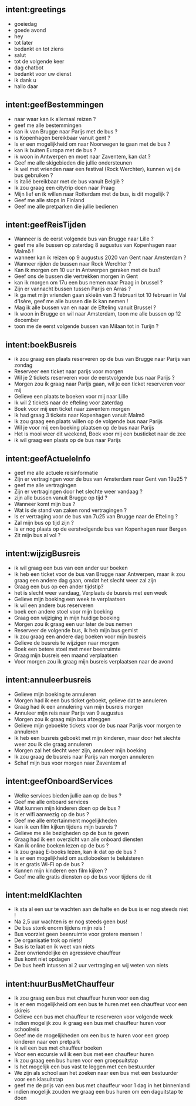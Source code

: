 ## intent:greetings
- goeiedag
- goede avond
- hey
- tot later
- bedankt en tot ziens
- salut
- tot de volgende keer
- dag chatbot
- bedankt voor uw dienst
- ik dank u
- hallo daar

## intent:geefBestemmingen
- naar waar kan ik allemaal reizen ?
- geef me alle bestemmingen
- kan ik van Brugge naar Parijs met de bus ?
- is Kopenhagen bereikbaar vanuit gent ?
- Is er een mogelijkheid om naar Noorwegen te gaan met de bus ?
- kan ik buiten Europa met de bus ?
- ik woon in Antwerpen en moet naar Zaventem, kan dat ?
- Geef me alle skigebieden die jullie ondersteunen
- Ik wel met vrienden naar een festival (Rock Werchter), kunnen wij de bus gebruiken ?
- Is italië bereikbaar met de bus vanuit België ?
- Ik zou graag een citytrip doen naar Praag
- Mijn lief en ik willen naar Rotterdam met de bus, is dit mogelijk ?
- Geef me alle stops in Finland
- Geef me alle pretparken die jullie bedienen

## intent:geefReisTijden
- Wanneer is de eerst volgende bus van Brugge naar Lille ?
- geef me alle bussen op zaterdag 8 augustus van Kopenhagen naar Malmö !
- wanneer kan ik reizen op 9 augustus 2020 van Gent naar Amsterdam ?
- Wanneer rijden de bussen naar Rock Werchter ?
- Kan ik morgen om 10 uur in Antwerpen geraken met de bus?
- Geef ons de bussen die vertrekken morgen in Gent
- kan ik morgen om 17u een bus nemen naar Praag in brussel ?
- Zijn er vannacht bussen tussen Parijs en Arras ?
- Ik ga met mijn vrienden gaan skieën van 3 februari tot 10 februari in Val d'Isère, geef me alle bussen die ik kan nemen !
- Mag ik alle bussen van en naar de Efteling vanuit Brussel ?
- Ik woon in Brugge en wil naar Amsterdam, toon me alle bussen op 12 december
- toon me de eerst volgende bussen van Milaan tot in Turijn ?

## intent:boekBusreis
- ik zou graag een plaats reserveren op de bus van Brugge naar Parijs van zondag
- Reserveer een ticket naar parijs voor morgen
- Wil je 2 tickets reserveren voor de eerstvolgende bus naar Parijs ?
- Morgen zou ik graag naar Parijs gaan, wil je een ticket reserveren voor mij
- Gelieve een plaats te boeken voor mij naar Lille
- Ik wil 2 tickets naar de efteling voor zaterdag
- Boek voor mij een ticket naar zaventem morgen
- Ik had graag 3 tickets naar Kopenhagen vanuit Malmö
- Ik zou graag een plaats willen op de volgende bus naar Parijs
- Wil je voor mij een boeking plaatsen op de bus naar Parijs
- Het is mooi weer dit weekend, Boek voor mij een busticket naar de zee
- ik wil graag een plaats op de bus naar Parijs

## intent:geefActueleInfo
- geef me alle actuele reisinformatie
- Zijn er vertragingen voor de bus van Amsterdam naar Gent van 19u25 ?
- geef me alle vertragingen
- Zijn er vertragingen door het slechte weer vandaag ?
- zijn alle bussen vanuit Brugge op tijd ?
- Wanneer komt mijn bus ?
- Wat is de stand van zaken rond vertragingen ?
- Is er vertraging voor de bus van 7u25 van Brugge naar de Efteling ?
- Zal mijn bus op tijd zijn ?
- Is er nog plaats op de eerstvolgende bus van Kopenhagen naar Bergen
- Zit mijn bus al vol ?

## intent:wijzigBusreis
- ik wil graag een bus van een ander uur boeken
- Ik heb een ticket voor de bus van Brugge naar Antwerpen, maar ik zou graag een andere dag gaan, omdat het slecht weer zal zijn
- Graag een bus op een ander tijdstip?
- het is slecht weer vandaag, Verplaats de busreis met een week
- Gelieve mijn boeking een week te verplaatsen
- Ik wil een andere bus reserveren
- boek een andere stoel voor mijn boeking
- Graag een wijziging in mijn huidige boeking
- Morgen zou ik graag een uur later de bus nemen
- Reserveer de volgende bus, ik heb mijn bus gemist
- Ik zou graag een andere dag boeken voor mijn busreis
- Gelieve de busreis te wijzigen naar morgen
- Boek een betere stoel met meer beenruimte
- Graag mijn busreis een maand verplaatsen
- Voor morgen zou ik graag mijn busreis verplaatsen naar de avond

## intent:annuleerbusreis
- Gelieve mijn boeking te annuleren
- Morgen had ik een bus ticket geboekt, gelieve dat te annuleren
- Graag had ik een annulering van mijn busreis morgen
- Annuleer mijn reis naar Parijs van 9 augustus
- Morgen zou ik graag mijn bus afzeggen
- Gelieve mijn geboekte tickets voor de bus naar Parijs voor morgen te annuleren
- Ik heb een busreis geboekt met mijn kinderen, maar door het slechte weer zou ik die graag annuleren
- Morgen zal het slecht weer zijn, annuleer mijn boeking
- Ik zou graag de busreis naar Parijs van morgen annuleren
- Schaf mijn bus voor morgen naar Zaventem af

## intent:geefOnboardServices
- Welke services bieden jullie aan op de bus ?
- Geef me alle onboard services
- Wat kunnen mijn kinderen doen op de bus ?
- Is er wifi aanwezig op de bus ?
- Geef me alle entertainment mogelijkheden
- kan ik een film kijken tijdens mijn busreis ?
- Gelieve me alle bezigheden op de bus te geven
- Graag had ik een overzicht van alle onboard diensten
- Kan ik online boeken lezen op de bus ?
- Ik zou graag E-books lezen, kan ik dat op de bus ?
- Is er een mogelijkheid om audioboeken te beluisteren
- Is er gratis Wi-Fi op de bus ?
- Kunnen mijn kinderen een film kijken ?
- Geef me alle gratis diensten op de bus voor tijdens de rit

## intent:meldKlachten
- Ik sta al een uur te wachten aan de halte en de bus is er nog steeds niet !
- Na 2,5 uur wachten is er nog steeds geen bus!
- De bus stonk enorm tijdens mijn reis !
- Bus voorziet geen beenruimte voor grotere mensen !
- De organisatie trok op niets! 
- Bus is te laat en ik weet van niets
- Zeer onvriendelijke en agressieve chauffeur
- Bus komt niet opdagen
- De bus heeft intussen al 2 uur vertraging en wij weten van niets

## intent:huurBusMetChauffeur
- Ik zou graag een bus met chauffeur huren voor een dag
- Is er een mogelijkheid om een bus te huren met een chauffeur voor een skireis
- Gelieve een bus met chauffeur te reserveren voor volgende week
- Indien mogelijk zou ik graag een bus met chauffeur huren voor schoolreis
- Geef me de mogelijkheden om een bus te huren voor een groep kinderen naar een pretpark
- ik wil een bus met chauffeur boeken
- Voor een excursie wil ik een bus met een chauffeur huren
- Ik zou graag een bus huren voor een groepsuitstap
- Is het mogelijk een bus vast te leggen met een bestuurder
- We zijn als school aan het zoeken naar een bus met een bestuurder voor een klasuitstap
- geef me de prijs van een bus met chauffeur voor 1 dag in het binnenland
- indien mogelijk zouden we graag een bus huren om een daguitstap te doen